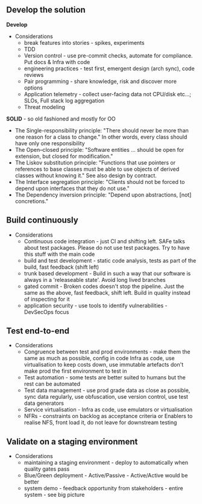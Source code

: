 ## Develop the solution

**Develop**
* Considerations
  * break features into stories - spikes, experiments
  * TDD
  * Version control - use pre-commit checks, automate for compliance. Put docs & Infra with code
  * engineering practices - test first, emergent design (arch sync), code reviews
  * Pair programming - share knowledge, risk and discover more options
  * Application telemetry - collect user-facing data not CPU/disk etc...; SLOs, Full stack log aggregation
  * Threat modeling

**SOLID** - so old fashioned and mostly for OO

* The Single-responsibility principle: "There should never be more than one reason for a class to change." In other words, every class should have only one responsibility
* The Open–closed principle: "Software entities ... should be open for extension, but closed for modification."
* The Liskov substitution principle: "Functions that use pointers or references to base classes must be able to use objects of derived classes without knowing it." See also design by contract.
* The Interface segregation principle: "Clients should not be forced to depend upon interfaces that they do not use."
* The Dependency inversion principle: "Depend upon abstractions, [not] concretions."

## Build continuously

* Considerations
  * Continuous code integration - just CI and shifting left. SAFe talks about test packages. 
  Please do not use test packages. Try to have this stuff with the main code
  * build and test development - static code analysis, tests as part of the build, fast feedback (shift left)
  * trunk based development - Build in such a way that our software is always in a 'releaseable state'. Avoid long lived branches
  * gated commit - Broken codes doesn't stop the pipeline. Just the same as the above, fast feedback, shift left. 
  Build in quality instead of inspecting for it
  * application security - use tools to identify vulnerabilities - DevSecOps focus 

## Test end-to-end

* Considerations
  * Congruence between test and prod environments - make them the same as much as possible, config in code Infra as 
  code, use virtualisation to keep costs down, use immutable artefacts don't make prod the first environment to test in
  * Test automation - some tests are better suited to humans but the rest can be automated
  * Test data management - use prod grade data as close as possible, sync data regularly, use obfuscation, use version 
  control, use test data generators 
  * Service virtualisation - Infra as code, use emulators or virtualisation
  * NFRs - constraints on backlog as acceptance criteria or Enablers to realise NFS, front load it, do not leave for downstream testing

## Validate on a staging environment

* Considerations
  * maintaining a staging environment - deploy to automatically when quality gates pass
  * Blue/Green deployment - Active/Passive - Active/Active would be better
  * system demo - feedback opportunity from stakeholders - entire system - see big picture